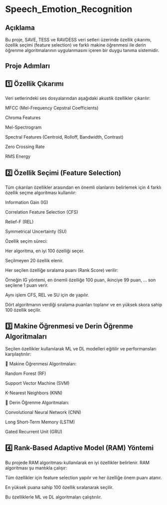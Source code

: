 # Speech_Emotion_Recognition

## Açıklama

Bu proje, SAVE, TESS ve RAVDESS veri setleri üzerinde özellik çıkarımı, özellik seçimi (feature selection) ve farklı makine öğrenmesi ile derin öğrenme algoritmalarının uygulanmasını içeren bir duygu tanıma sistemidir.

## Proje Adımları

## 1️⃣ Özellik Çıkarımı

Veri setlerindeki ses dosyalarından aşağıdaki akustik özellikler çıkarılır:

MFCC (Mel-Frequency Cepstral Coefficients)

Chroma Features

Mel-Spectrogram

Spectral Features (Centroid, Rolloff, Bandwidth, Contrast)

Zero Crossing Rate

RMS Energy

## 2️⃣ Özellik Seçimi (Feature Selection)

Tüm çıkarılan özellikler arasından en önemli olanlarını belirlemek için 4 farklı özellik seçme algoritması kullanılır:

Information Gain (IG)

Correlation Feature Selection (CFS)

Relief-F (REL)

Symmetrical Uncertainty (SU)

Özellik seçim süreci:

Her algoritma, en iyi 100 özelliği seçer.

Seçilmeyen 20 özellik elenir.

Her seçilen özelliğe sıralama puanı (Rank Score) verilir:

Örneğin IG yöntemi, en önemli özelliğe 100 puan, ikinciye 99 puan, ... son seçilene 1 puan verir.

Aynı işlem CFS, REL ve SU için de yapılır.

Dört algoritmanın verdiği sıralama puanları toplanır ve en yüksek skora sahip 100 özellik seçilir.

## 3️⃣ Makine Öğrenmesi ve Derin Öğrenme Algoritmaları

Seçilen özellikler kullanılarak ML ve DL modelleri eğitilir ve performansları karşılaştırılır:

📌 Makine Öğrenmesi Algoritmaları:

Random Forest (RF)

Support Vector Machine (SVM)

K-Nearest Neighbors (KNN)

📌 Derin Öğrenme Algoritmaları:

Convolutional Neural Network (CNN)

Long Short-Term Memory (LSTM)

Gated Recurrent Unit (GRU)

## 4️⃣ Rank-Based Adaptive Model (RAM) Yöntemi

Bu projede RAM algoritması kullanılarak en iyi özellikler belirlenir. RAM algoritması şu mantıkla çalışır:

Tüm özellikler için feature selection yapılır ve her özelliğe önem puanı atanır.

En yüksek puana sahip 100 özellik sıralanarak seçilir.

Bu özelliklerle ML ve DL algoritmaları çalıştırılır.

